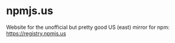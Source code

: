 npmjs.us
========

Website for the unofficial but pretty good US (east) mirror for npm: https://registry.npmjs.us
